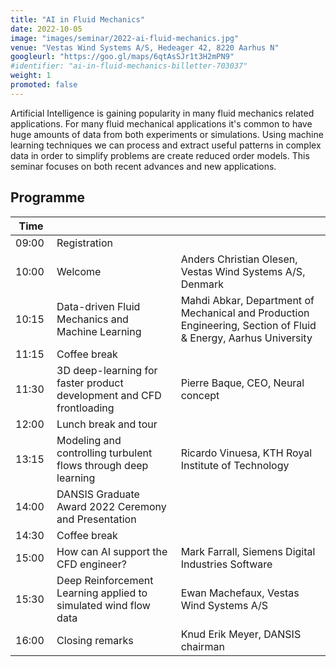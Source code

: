 ```yaml
---
title: "AI in Fluid Mechanics"
date: 2022-10-05
image: "images/seminar/2022-ai-fluid-mechanics.jpg"
venue: "Vestas Wind Systems A/S, Hedeager 42, 8220 Aarhus N"
googleurl: "https://goo.gl/maps/6qtAsSJr1t3H2mPN9"
#identifier: "ai-in-fluid-mechanics-billetter-703037"
weight: 1
promoted: false
---
```


Artificial Intelligence is gaining popularity in many fluid mechanics related applications. For many fluid mechanical applications it's common to have huge amounts of data from both experiments or simulations. Using machine learning techniques we can process and extract useful patterns in complex data in order to simplify problems are create reduced order models. This seminar focuses on both recent advances and new applications.

## Programme

| Time  |             |             |
| ----- | ----------- | ----------- |
| 09:00 | Registration|             |
| 10:00 | Welcome     | Anders Christian Olesen, Vestas Wind Systems A/S, Denmark |
| 10:15 | Data-driven Fluid Mechanics and Machine Learning | Mahdi Abkar, Department of Mechanical and Production Engineering, Section of Fluid & Energy, Aarhus University |
| 11:15 | Coffee break | |
| 11:30 | 3D deep-learning for faster product development and CFD frontloading | Pierre Baque, CEO, Neural concept|
| 12:00 | Lunch break and tour | |
| 13:15 | Modeling and controlling turbulent flows through deep learning | Ricardo Vinuesa, KTH Royal Institute of Technology |
| 14:00 | DANSIS Graduate Award 2022 Ceremony and Presentation | |
| 14:30 | Coffee break | |
| 15:00 | How can AI support the CFD engineer? | Mark Farrall, Siemens Digital Industries Software |
| 15:30 | Deep Reinforcement Learning applied to simulated wind flow data | Ewan Machefaux, Vestas Wind Systems A/S |
| 16:00 | Closing remarks | Knud Erik Meyer, DANSIS chairman |